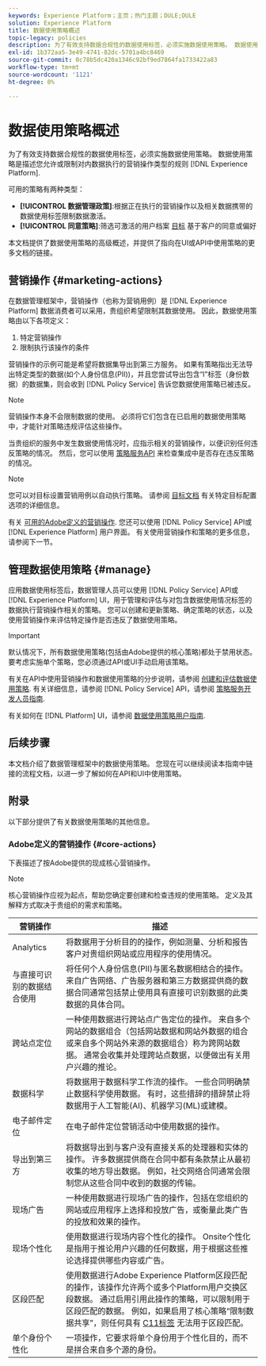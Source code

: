 ```yaml
---
keywords: Experience Platform；主页；热门主题；DULE;DULE
solution: Experience Platform
title: 数据使用策略概述
topic-legacy: policies
description: 为了有效支持数据合规性的数据使用标签，必须实施数据使用策略。 数据使用策略是描述您允许或限制对Experience Platform内数据执行的营销操作类型的规则。
exl-id: 1b372aa5-3e49-4741-82dc-5701a4bc8469
source-git-commit: 0c78b5dc420a1346c92bf9ed7864fa1733422a83
workflow-type: tm+mt
source-wordcount: '1121'
ht-degree: 0%

---
```


# 数据使用策略概述

为了有效支持数据合规性的数据使用标签，必须实施数据使用策略。 数据使用策略是描述您允许或限制对内数据执行的营销操作类型的规则 [!DNL Experience Platform].

可用的策略有两种类型：

* **[!UICONTROL 数据管理政策]**:根据正在执行的营销操作以及相关数据携带的数据使用标签限制数据激活。
* **[!UICONTROL 同意策略]**:筛选可激活的用户档案 [目标](../../destinations/home.md) 基于客户的同意或偏好

本文档提供了数据使用策略的高级概述，并提供了指向在UI或API中使用策略的更多文档的链接。

## 营销操作 {#marketing-actions}

在数据管理框架中，营销操作（也称为营销用例）是 [!DNL Experience Platform] 数据消费者可以采用，贵组织希望限制其数据使用。 因此，数据使用策略由以下各项定义：

1. 特定营销操作
2. 限制执行该操作的条件

营销操作的示例可能是希望将数据集导出到第三方服务。 如果有策略指出无法导出特定类型的数据(如个人身份信息(PII))，并且您尝试导出包含“I”标签（身份数据）的数据集，则会收到 [!DNL Policy Service] 告诉您数据使用策略已被违反。

>[!NOTE]
>
>营销操作本身不会限制数据的使用。 必须将它们包含在已启用的数据使用策略中，才能针对策略违规评估这些操作。

当贵组织的服务中发生数据使用情况时，应指示相关的营销操作，以便识别任何违反策略的情况。 然后，您可以使用 [策略服务API](https://www.adobe.io/experience-platform-apis/references/policy-service/) 来检查集成中是否存在违反策略的情况。

>[!NOTE]
>
>您可以对目标设置营销用例以自动执行策略。 请参阅 [目标文档](../../destinations/home.md) 有关特定目标配置选项的详细信息。

有关 [可用的Adobe定义的营销操作](#core-actions). 您还可以使用 [!DNL Policy Service] API或 [!DNL Experience Platform] 用户界面。 有关使用营销操作和策略的更多信息，请参阅下一节。

<!-- (Add after AAM DEC mapping doc is published)
### Inheritance from Adobe Audience Manager Data Export Controls

Experience Platform has the ability to share segments with Adobe Audience Manager. Any Data Export Controls that have been applied to Audience Manager segments are translated to equivalent marketing use cases recognized by Experience Platform Data Governance.

For a reference on how specific Data Export Controls map to marketing actions in Platform, please refer to the [Audience Manager documentation](https://experienceleague.adobe.com/docs/audience-manager/user-guide/features/data-export-controls.html).
-->

## 管理数据使用策略 {#manage}

应用数据使用标签后，数据管理人员可以使用 [!DNL Policy Service] API或 [!DNL Experience Platform] UI，用于管理和评估与对包含数据使用情况标签的数据执行营销操作相关的策略。 您可以创建和更新策略、确定策略的状态，以及使用营销操作来评估特定操作是否违反了数据使用策略。

>[!IMPORTANT]
>
>默认情况下，所有数据使用策略(包括由Adobe提供的核心策略)都处于禁用状态。 要考虑实施单个策略，您必须通过API或UI手动启用该策略。

有关在API中使用营销操作和数据使用策略的分步说明，请参阅 [创建和评估数据使用策略](create.md). 有关详细信息，请参阅 [!DNL Policy Service] API，请参阅 [策略服务开发人员指南](../api/getting-started.md).

有关如何在 [!DNL Platform] UI，请参阅 [数据使用策略用户指南](./user-guide.md).

## 后续步骤

本文档介绍了数据管理框架中的数据使用策略。 您现在可以继续阅读本指南中链接的流程文档，以进一步了解如何在API和UI中使用策略。

## 附录

以下部分提供了有关数据使用策略的其他信息。

### Adobe定义的营销操作 {#core-actions}

下表描述了按Adobe提供的现成核心营销操作。

>[!NOTE]
>
>核心营销操作应视为起点，帮助您确定要创建和检查违规的使用策略。 定义及其解释方式取决于贵组织的需求和策略。

| 营销操作 | 描述 |
| --- | --- |
| Analytics | 将数据用于分析目的的操作，例如测量、分析和报告客户对贵组织网站或应用程序的使用情况。 |
| 与直接可识别的数据结合使用 | 将任何个人身份信息(PII)与匿名数据相结合的操作。 来自广告网络、广告服务器和第三方数据提供商的数据合同通常包括禁止使用具有直接可识别数据的此类数据的具体合同。 |
| 跨站点定位 | 一种使用数据进行跨站点广告定位的操作。 来自多个网站的数据组合（包括网站数据和网站外数据的组合或来自多个网站外来源的数据组合）称为跨网站数据。 通常会收集并处理跨站点数据，以便做出有关用户兴趣的推论。 |
| 数据科学 | 将数据用于数据科学工作流的操作。 一些合同明确禁止数据科学使用数据。 有时，这些措辞的措辞禁止将数据用于人工智能(AI)、机器学习(ML)或建模。 |
| 电子邮件定位 | 在电子邮件定位营销活动中使用数据的操作。 |
| 导出到第三方 | 将数据导出到与客户没有直接关系的处理器和实体的操作。 许多数据提供商在合同中都有条款禁止从最初收集的地方导出数据。 例如，社交网络合同通常会限制您从这些合同中收到的数据的传输。 |
| 现场广告 | 一种使用数据进行现场广告的操作，包括在您组织的网站或应用程序上选择和投放广告，或衡量此类广告的投放和效果的操作。 |
| 现场个性化 | 使用数据进行现场内容个性化的操作。 Onsite个性化是指用于推论用户兴趣的任何数据，用于根据这些推论选择提供哪些内容或广告。 |
| 区段匹配 | 使用数据进行Adobe Experience Platform区段匹配的操作，该操作允许两个或多个Platform用户交换区段数据。 通过启用引用此操作的策略，可以限制用于区段匹配的数据。 例如，如果启用了核心策略“限制数据共享”，则任何具有 [C11标签](../labels/reference.md#c11) 无法用于区段匹配。 |
| 单个身份个性化 | 一项操作，它要求将单个身份用于个性化目的，而不是拼合来自多个源的身份。 |
